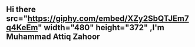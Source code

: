 ## Hi there src="https://giphy.com/embed/XZy2SbQTJEm7q4KeEm" width="480" height="372"  ,I'm Muhammad Attiq Zahoor

<!--
**attiqzahoor/attiqzahoor** is a ✨ _special_ ✨ repository because its `README.md` (this file) appears on your GitHub profile.

Here are some ideas to get you started:

- 🔭 I’m currently working on ...
- 🌱 I’m currently learning ...
- 👯 I’m looking to collaborate on ...
- 🤔 I’m looking for help with ...
- 💬 Ask me about ...
- 📫 How to reach me: ...
- 😄 Pronouns: ...
- ⚡ Fun fact: ...
-->
